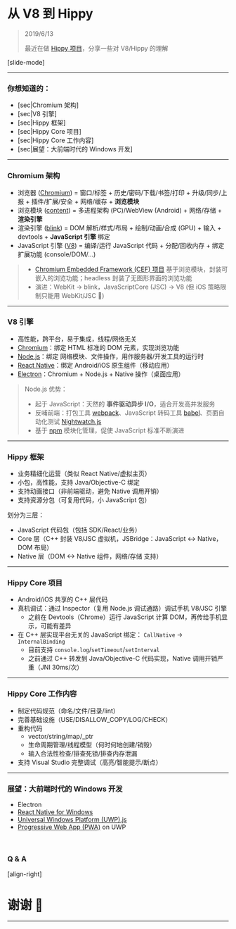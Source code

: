 ﻿# 从 V8 到 Hippy

> 2019/6/13
> 
> 最近在做 [Hippy 项目](https://img.w3ctech.com/Hippy-VueConf.pdf)，分享一些对 V8/Hippy 的理解

[slide-mode]

---

### 你想知道的：

- [sec|Chromium 架构]
- [sec|V8 引擎]
- [sec|Hippy 框架]
- [sec|Hippy Core 项目]
- [sec|Hippy Core 工作内容]
- [sec|展望：大前端时代的 Windows 开发]

---

### Chromium 架构

- 浏览器 ([Chromium](https://developers.google.cn/web/updates/2018/09/inside-browser-part1)) = 窗口/标签 + 历史/密码/下载/书签/打印 + 升级/同步/上报 + 插件/扩展/安全 + 网络/缓存 + **浏览模块**
- 浏览模块 ([content](https://www.chromium.org/developers/content-module)) = 多进程架构 (PC)/WebView (Android) + 网络/存储 + **渲染引擎**
- 渲染引擎 ([blink](https://www.chromium.org/blink)) = DOM 解析/样式/布局 + 绘制/动画/合成 (GPU) + 输入 + devtools + **JavaScript 引擎** 绑定
- JavaScript 引擎 ([V8](https://v8.dev/)) = 编译/运行 JavaScript 代码 + 分配/回收内存 + 绑定扩展功能 (console/DOM/...)

> - [Chromium Embedded Framework (CEF) 项目](https://github.com/chromiumembedded/cef) 基于浏览模块，封装可嵌入的浏览功能；headless 封装了无图形界面的浏览功能
> - 演进：WebKit -> blink，JavaScriptCore (JSC) -> V8 (但 iOS 策略限制只能用 WebKit/JSC 🤮)

---

### V8 引擎

- 高性能，跨平台，易于集成，线程/网络无关
- [Chromium](https://www.chromium.org/developers)：绑定 HTML 标准的 DOM 元素，实现浏览功能
- [Node.js](https://nodejs.org/)：绑定 网络模块、文件操作，用作服务器/开发工具的运行时
- [React Native](https://facebook.github.io/react-native/)：绑定 Android/iOS 原生组件（移动应用）
- [Electron](https://electronjs.org)：Chromium + Node.js + Native 操作（桌面应用）

> Node.js 优势：
> 
> - 起于 JavaScript：天然的 **事件驱动异步 I/O**，适合开发高并发服务
> - 反哺前端：打包工具 [webpack](https://webpack.js.org/)、JavaScript 转码工具 [babel](https://babeljs.io/)、页面自动化测试 [Nightwatch.js](https://nightwatchjs.org/)
> - 基于 [npm](https://www.npmjs.com/) 模块化管理，促使 JavaScript 标准不断演进

---

### Hippy 框架

- 业务精细化运营（类似 React Native/虚拟主页）
- 小包，高性能，支持 Java/Objective-C 绑定
- 支持动画接口（非前端驱动，避免 Native 调用开销）
- 支持资源分包（可复用代码，小 JavaScript 包）

划分为三层：

- JavaScript 代码包（包括 SDK/React/业务）
- Core 层（C++ 封装 V8/JSC 虚拟机，JSBridge：JavaScript <-> Native，DOM 布局）
- Native 层（DOM <-> Native 组件，网络/存储 支持）

---

### Hippy Core 项目

- Android/iOS 共享的 C++ 层代码
- 真机调试：通过 Inspector（复用 Node.js 调试通路）调试手机 V8/JSC 引擎
  - 之前在 Devtools（Chrome）运行 JavaScript 计算 DOM，再传给手机显示，可能有差异
- 在 C++ 层实现平台无关的 JavaScript 绑定： `CallNative` -> `InternalBinding`
  - 目前支持 `console.log`/`setTimeout`/`setInterval`
  - 之前通过 C++ 转发到 Java/Objective-C 代码实现，Native 调用开销严重（JNI 30ms/次）

---

### Hippy Core 工作内容

- 制定代码规范（命名/文件/目录/lint）
- 完善基础设施（USE/DISALLOW_COPY/LOG/CHECK）
- 重构代码
  - vector/string/map/_ptr
  - 生命周期管理/线程模型（何时何地创建/销毁）
  - 输入合法性检查/排查死锁/排查内存泄漏
- 支持 Visual Studio 完整调试（高亮/智能提示/断点）

---

### 展望：大前端时代的 Windows 开发

- Electron
- [React Native for Windows](https://github.com/Microsoft/react-native-windows)
- [Universal Windows Platform (UWP).js](https://docs.microsoft.com/en-us/windows/uwp/get-started/universal-application-platform-guide)
- [Progressive Web App (PWA)](https://docs.microsoft.com/en-us/microsoft-edge/progressive-web-apps) on UWP

<br/>

### Q & A

[align-right]

# 谢谢 🙂

---
